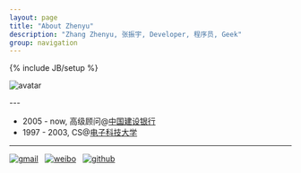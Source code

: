 ```yaml
---
layout: page
title: "About Zhenyu"
description: "Zhang Zhenyu, 张振宇, Developer, 程序员, Geek"
group: navigation
---
```

{% include JB/setup %}

![avatar](/assets/image/profile/bel.jpg)

<div style="line-height: 30px;">

</div>
---

* 2005 - now,  高级顾问@[中国建设银行](http://www.ccb.com)
* 1997 - 2003, CS@[电子科技大学](http://www.uestc.edu.cn)

---

[![gmail](/assets/image/third_party_logo/gmail.png)](mailto:sinoyster@gmail.com) &nbsp;
[![weibo](/assets/image/third_party_logo/weibo.png)](http://weibo.com/sinoyster) &nbsp;
[![github](/assets/image/third_party_logo/github.jpeg)](https://github.com/sinoyster) 


